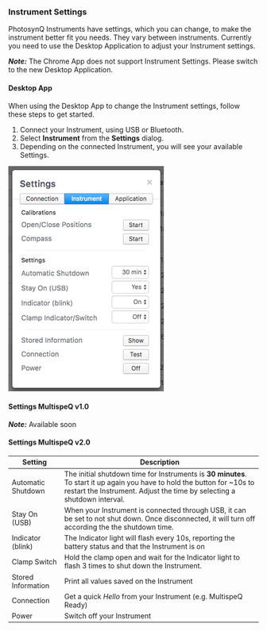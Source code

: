 ### Instrument Settings

PhotosynQ Instruments have settings, which you can change, to make the instrument better fit you needs. They vary between instruments. Currently you need to use the Desktop Application to adjust your Instrument settings.

***Note:*** The Chrome App does not support Instrument Settings. Please switch to the new Desktop Application.

#### Desktop App

When using the Desktop App to change the Instrument settings, follow these steps to get started.

1. Connect your Instrument, using USB or Bluetooth.
2. Select **Instrument** from the **Settings** dialog.
3. Depending on the connected Instrument, you will see your available Settings.

![Settings Dialog to adjust the Instrument settings.](../images/help/_instrument_Instrument_Settings_Desktop_App.png)

#### Settings MultispeQ v1.0

***Note:*** Available soon

#### Settings MultispeQ v2.0

| Setting | Description |
|---------|-------------|
| Automatic Shutdown | The initial shutdown time for Instruments is **30 minutes**. To start it up again you have to hold the button for ~10s to restart the Instrument. Adjust the time by selecting a shutdown interval. |
| Stay On (USB) | When your Instrument is connected through USB, it can be set to not shut down. Once disconnected, it will turn off according the the shutdown time. |
| Indicator (blink) | The Indicator light will flash every 10s, reporting the battery status and that the Instrument is on |
| Clamp Switch | Hold the clamp open and wait for the Indicator light to flash 3 times to shut down the Instrument. |
| Stored Information | Print all values saved on the Instrument |
| Connection | Get a quick *Hello* from your Instrument (e.g. MultispeQ Ready) |
| Power | Switch off your Instrument |